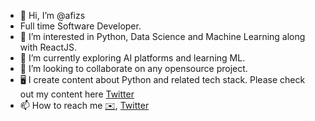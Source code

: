 - 👋 Hi, I’m @afizs
- Full time Software Developer.  
- 👀 I’m interested in Python, Data Science and Machine Learning along with ReactJS.
- 🌱 I’m currently exploring AI platforms and learning ML.
- 💞️ I’m looking to collaborate on any opensource project.
- 🖥  I create content about Python and related tech stack. Please check out my content here [Twitter](https://twitter.com/itsafiz)
- 📫 How to reach me [✉️](@afizing@gmail.com), [Twitter](https://twitter.com/itsafiz)

<!---
afizs/afizs is a ✨ special ✨ repository because its `README.md` (this file) appears on your GitHub profile.
You can click the Preview link to take a look at your changes.
---> 
